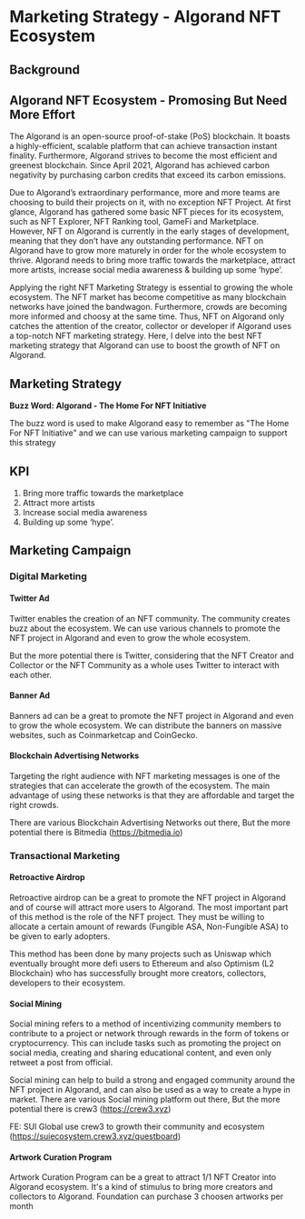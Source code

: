 # Marketing Strategy - Algorand NFT Ecosystem

## Background 
## Algorand NFT Ecosystem - Promosing But Need More Effort

The Algorand is an open-source proof-of-stake (PoS) blockchain. It boasts a highly-efficient, scalable platform that can achieve transaction instant finality. Furthermore, Algorand strives to become the most efficient and greenest blockchain. Since April 2021, Algorand has achieved carbon negativity by purchasing carbon credits that exceed its carbon emissions.

Due to Algorand’s extraordinary performance, more and more teams are choosing to build their projects on it, with no exception NFT Project. At first glance, Algorand has gathered some basic NFT pieces for its ecosystem, such as NFT Explorer, NFT Ranking tool, GameFi and Marketplace. 
However, NFT on Algorand is currently in the early stages of development, meaning that they don’t have any outstanding performance. NFT on Algorand have to grow more maturely in order for the whole ecosystem to thrive. Algorand needs to bring more traffic towards the marketplace, attract more artists, increase social media awareness & building up some ‘hype’.

Applying the right NFT Marketing Strategy is essential to growing the whole ecosystem. The NFT market has become competitive as many blockchain networks have joined the bandwagon. Furthermore, crowds are becoming more informed and choosy at the same time.
Thus, NFT on Algorand only catches the attention of the creator, collector or developer if Algorand uses a top-notch NFT marketing strategy. Here, I delve into the best NFT marketing strategy that Algorand can use to boost the growth of NFT on Algorand.
## Marketing Strategy
<b>Buzz Word: Algorand - The Home For NFT Initiative</b>

The buzz word is used to make Algorand easy to remember as "The Home For NFT Initiative"</b> and we can use various marketing campaign to support this strategy




## KPI
1. Bring more traffic towards the marketplace
2. Attract more artists
3. Increase social media awareness 
4. Building up some ‘hype’.

## Marketing Campaign

### Digital Marketing 
#### Twitter Ad
Twitter enables the creation of an NFT community. The community creates buzz about the ecosystem. We can use various channels to promote the NFT project in Algorand and even to grow the whole ecosystem.

But the more potential there is Twitter, considering that the NFT Creator and Collector or the NFT Community as a whole uses Twitter to interact with each other.
#### Banner Ad
Banners ad can be a great to promote the NFT project in Algorand and even to grow the whole ecosystem. We can distribute the banners on massive websites, such as Coinmarketcap and CoinGecko. 

#### Blockchain Advertising Networks
Targeting the right audience with NFT marketing messages is one of the strategies that can accelerate the growth of the ecosystem. The main advantage of using these networks is that they are affordable and target the right crowds.

There are various Blockchain Advertising Networks out there, But the more potential there is Bitmedia (https://bitmedia.io)

### Transactional Marketing
#### Retroactive Airdrop
Retroactive airdrop can be a great to promote the NFT project in Algorand and of course will attract more users to Algorand. 
The most important part of this method is the role of the NFT project. They must be willing to allocate a certain amount of rewards (Fungible ASA, Non-Fungible ASA) to be given to early adopters.

This method has been done by many projects such as Uniswap which eventually brought more defi users to Ethereum and also Optimism (L2 Blockchain) who has successfully brought more creators, collectors, developers to their ecosystem.

#### Social Mining
Social mining refers to a method of incentivizing community members to contribute to a project or network through rewards in the form of tokens or cryptocurrency. This can include tasks such as promoting the project on social media, creating and sharing educational content, and even only retweet a post from official. 

Social mining can help to build a strong and engaged community around the NFT project in Algorand, and can also be used as a way to create a hype in market. There are various Social mining platform out there, But the more potential there is crew3 (https://crew3.xyz)

FE: SUI Global use crew3 to growth their community and ecosystem (https://suiecosystem.crew3.xyz/questboard)

#### Artwork Curation Program
Artwork Curation Program can be a great to attract 1/1 NFT Creator into Algorand ecosystem. It's a kind of stimulus to bring more creators and collectors to Algorand. Foundation can purchase 3 choosen artworks per month
